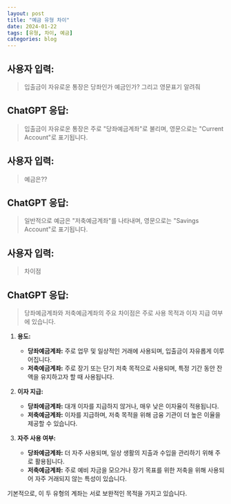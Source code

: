 ```yaml
---
layout: post
title: "예금 유형 차이"
date: 2024-01-22
tags: [유형, 차이, 예금]
categories: blog
---
```


## 사용자 입력:
> 입출금이 자유로운 통장은 당좌인가 예금인가? 그리고 영문표기 알려줘

## ChatGPT 응답:
> 입출금이 자유로운 통장은 주로 "당좌예금계좌"로 불리며, 영문으로는 "Current Account"로 표기됩니다.

## 사용자 입력:
> 예금은??

## ChatGPT 응답:
> 일반적으로 예금은 "저축예금계좌"를 나타내며, 영문으로는 "Savings Account"로 표기됩니다.

## 사용자 입력:
> 차이점

## ChatGPT 응답:
> 당좌예금계좌와 저축예금계좌의 주요 차이점은 주로 사용 목적과 이자 지급 여부에 있습니다. 

1. **용도:**
   - **당좌예금계좌:** 주로 업무 및 일상적인 거래에 사용되며, 입출금이 자유롭게 이루어집니다.
   - **저축예금계좌:** 주로 장기 또는 단기 저축 목적으로 사용되며, 특정 기간 동안 잔액을 유지하고자 할 때 사용됩니다.

2. **이자 지급:**
   - **당좌예금계좌:** 대개 이자를 지급하지 않거나, 매우 낮은 이자율이 적용됩니다.
   - **저축예금계좌:** 이자를 지급하며, 저축 목적을 위해 금융 기관이 더 높은 이율을 제공할 수 있습니다.

3. **자주 사용 여부:**
   - **당좌예금계좌:** 더 자주 사용되며, 일상 생활의 지출과 수입을 관리하기 위해 주로 활용됩니다.
   - **저축예금계좌:** 주로 예비 자금을 모으거나 장기 목표를 위한 저축을 위해 사용되어 자주 거래되지 않는 특성이 있습니다.

기본적으로, 이 두 유형의 계좌는 서로 보완적인 목적을 가지고 있습니다.

